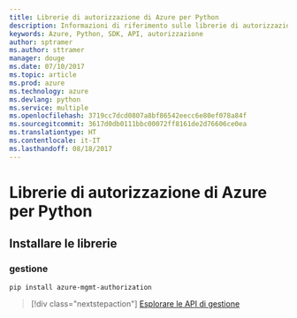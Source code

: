 ```yaml
---
title: Librerie di autorizzazione di Azure per Python
description: Informazioni di riferimento sulle librerie di autorizzazione di Azure per Python
keywords: Azure, Python, SDK, API, autorizzazione
author: sptramer
ms.author: sttramer
manager: douge
ms.date: 07/10/2017
ms.topic: article
ms.prod: azure
ms.technology: azure
ms.devlang: python
ms.service: multiple
ms.openlocfilehash: 3719cc7dcd0807a8bf86542eecc6e80ef078a84f
ms.sourcegitcommit: 3617d0db0111bbc00072ff8161de2d76606ce0ea
ms.translationtype: HT
ms.contentlocale: it-IT
ms.lasthandoff: 08/18/2017
---
```

# <a name="azure-authorization-libraries-for-python"></a>Librerie di autorizzazione di Azure per Python

## <a name="install-the-libraries"></a>Installare le librerie


### <a name="management"></a>gestione

```bash
pip install azure-mgmt-authorization
```
> [!div class="nextstepaction"]
> [Esplorare le API di gestione](/python/api/overview/azure/authorization/managementlibrary)